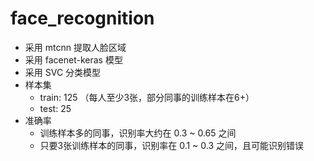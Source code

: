 # face_recognition
- 采用 mtcnn 提取人脸区域
- 采用 facenet-keras 模型
- 采用 SVC 分类模型
- 样本集
    - train: 125 （每人至少3张，部分同事的训练样本在6+）
    - test: 25 
- 准确率
    - 训练样本多的同事，识别率大约在 0.3 ~ 0.65 之间
    - 只要3张训练样本的同事，识别率在 0.1 ~ 0.3 之间，且可能识别错误